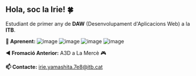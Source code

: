## Hola, soc la Irie! 🍀

Estudiant de primer any de **DAW** (Desenvolupament d'Aplicacions Web) a la **ITB**.

**🌱 Aprenent:** ![image](https://github.com/user-attachments/assets/33a5659a-3b26-435f-aaba-912bae7b4d58)
![image](https://github.com/user-attachments/assets/f8dde6c1-432c-4e12-a186-848f435e9068)
![image](https://github.com/user-attachments/assets/ccfc70d9-ea76-423d-9c04-236868a15d26)
![image](https://github.com/user-attachments/assets/f0d173b6-6d79-4651-bbb5-8efa2388a3e8)

**◀️ Fromació Anterior:** A3D a La Mercè 🎮

**📫 Contacte:** irie.yamashita.7e8@itb.cat

<!--
Here are some ideas to get you started:

- 🔭 I’m currently working on ...
- 🌱 I’m currently learning ...
- 👯 I’m looking to collaborate on ...
- 🤔 I’m looking for help with ...
- 💬 Ask me about ...
- 📫 How to reach me: ...
- 😄 Pronouns: ...
- ⚡ Fun fact: ...
-->
